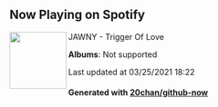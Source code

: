 ## Now Playing on Spotify

[<img align="left" width="100" src="https://i.scdn.co/image/ab67616d0000b273bf076bd9b8ad8facbb19f473">](https://open.spotify.com/album/7KHTE99FaDr8r7V8BZG7WN)

JAWNY - Trigger Of Love

**Albums**: Not supported

Last updated at 03/25/2021 18:22

#### Generated with [20chan/github-now](https://github.com/20chan/github-now)


<!--
**20chan/20chan** is a ✨ _special_ ✨ repository because its `README.md` (this file) appears on your GitHub profile.

Here are some ideas to get you started:

- 🔭 I’m currently working on ...
- 🌱 I’m currently learning ...
- 👯 I’m looking to collaborate on ...
- 🤔 I’m looking for help with ...
- 💬 Ask me about ...
- 📫 How to reach me: ...
- 😄 Pronouns: ...
- ⚡ Fun fact: ...
-->
